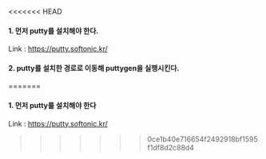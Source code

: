 <<<<<<< HEAD
#### 1. 먼저 putty를 설치해야 한다.
Link : https://putty.softonic.kr/

#### 2. putty를 설치한 경로로 이동해 puttygen을 실행시킨다.
=======
#### 1. 먼저 putty를 설치해야 한다
Link : https://putty.softonic.kr/
>>>>>>> 0ce1b40e716654f2492918bf1595f1df8d2c88d4
